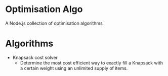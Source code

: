 # Optimisation Algo
A Node.js collection of optimisation algorithms

# Algorithms

- Knapsack cost solver
  - Determine the most cost efficient way to exactly fill a Knapsack with a certain weight using an unlimited supply of items.
